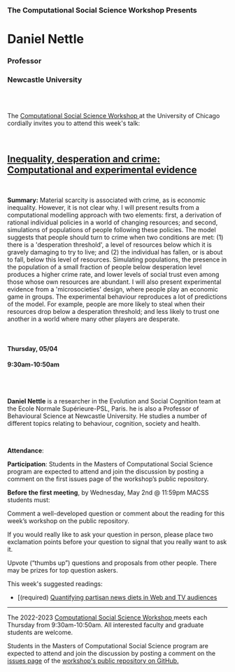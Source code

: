 <br>

<h3 class=pfblock-header> The Computational Social Science Workshop Presents </h3>

<h1 class=pfblock-header3> Daniel Nettle</h1>
<h3 class=pfblock-header3> Professor</h3>
<h3 class=pfblock-header3> Newcastle University </h3>

<br><br>

<p class=pfblock-header3>The <a href="https://macss.uchicago.edu/content/computation-workshop"> Computational Social Science Workshop </a> at the University of Chicago cordially invites you to attend this week's talk:</p>

<br>

<div class=pfblock-header3>
<h2 class=pfblock-header>
  <a href=https://github.com/uchicago-computation-workshop/Spring2023/blob/main/04_21_Duncan_Watts/Muise%20et%20al%20Sci%20Advances%202022.pdf> Inequality, desperation and crime: Computational and experimental evidence </a>
</h2>

<br>
</div>

<p class=footertext2>

**Summary:** Material scarcity is associated with crime, as is economic inequality. However, it is not clear why. I will present results from a computational modelling approach with two elements: first, a derivation of rational individual policies in a world of changing resources; and second, simulations of populations of people following these policies. The model suggests that people should turn to crime when two conditions are met: (1) there is a 'desperation threshold', a level of resources below which it is gravely damaging to try to live; and (2) the individual has fallen, or is about to fall, below this level of resources. Simulating populations, the presence in the population of a small fraction of people below desperation level produces a higher crime rate, and lower levels of social trust even among those whose own resources are abundant. I will also present experimental evidence from a 'microsocieties' design, where people play an economic game in groups. The experimental behaviour reproduces a lot of predictions of the model. For example, people are more likely to steal when their resources drop below a desperation threshold; and less likely to trust one another in a world where many other players are desperate. 


</p>

<br>

<h4 class=pfblock-header3> Thursday, 05/04 </h4>
<h4 class=pfblock-header3> 9:30am-10:50am </h4>

<br><br>

<p class=footertext2>

**Daniel Nettle** is a researcher in the Evolution and Social Cognition team at the Ecole Normale Supérieure-PSL, Paris. he is also a Professor of Behavioural Science at Newcastle University. He studies a number of different topics relating to behaviour, cognition, society and health.

</p>

<br>

<p class=footertext2>

**Attendance**: 

**Participation**: Students in the Masters of Computational Social Science program are expected to attend and join the discussion by posting a comment on the first issues page of the workshop’s public repository.

**Before the first meeting**, by Wednesday, May 2nd @ 11:59pm MACSS students must:

Comment a well-developed question or comment about the reading for this week’s workshop on the public repository.

If you would really like to ask your question in person, please place two exclamation points before your question to signal that you really want to ask it.

Upvote (“thumbs up”) questions and proposals from other people. There may be prizes for top question askers.
</p>

This week's suggested readings:

- [(required) [Quantifying partisan news diets in Web and TV audiences](https://github.com/uchicago-computation-workshop/Spring2023/blob/main/04_21_Duncan_Watts/Muise%20et%20al%20Sci%20Advances%202022.pdf)

---

<p class=footertext> The 2022-2023 <a href="https://macss.uchicago.edu/content/computation-workshop"> Computational Social Science Workshop </a> meets each Thursday from 9:30am-10:50am. All interested faculty and graduate students are welcome.</p>

<p class=footertext>Students in the Masters of Computational Social Science program are expected to attend and join the discussion by posting a comment on the <a href=https://github.com/uchicago-computation-workshop/Spring2023/issues/4>issues page</a> of the <a href=https://github.com/uchicago-computation-workshop/Spring2023>workshop's public repository on GitHub.</a></p>
